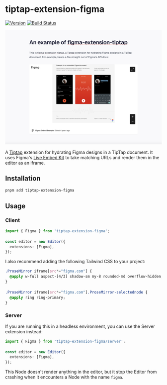 # tiptap-extension-figma

[![Version](https://img.shields.io/npm/v/tiptap-extension-figma.svg)](https://www.npmjs.org/package/tiptap-extension-figma) [![Build Status](https://github.com/haydenbleasel/tiptap-extension-figma/actions/workflows/push.yml/badge.svg?branch=main)](https://github.com/haydenbleasel/tiptap-extension-figma/actions?query=branch%3Amain)

![tiptap-extension-figma](/sample.png)

A [Tiptap](https://tiptap.dev/) extension for hydrating Figma designs in a TipTap document. It uses Figma's [Live Embed Kit](https://www.figma.com/developers/embed) to take matching URLs and render them in the editor as an iframe.

## Installation

```bash
pnpm add tiptap-extension-figma
```

## Usage

### Client

```ts
import { Figma } from 'tiptap-extension-figma';

const editor = new Editor({
  extensions: [Figma],
});
```

I also recommend adding the following Tailwind CSS to your project:

```css
.ProseMirror iframe[src*="figma.com"] {
  @apply w-full aspect-[4/3] shadow-sm my-8 rounded-md overflow-hidden;
}

.ProseMirror iframe[src*="figma.com"].ProseMirror-selectednode {
  @apply ring ring-primary;
}
```

### Server

If you are running this in a headless environment, you can use the Server extension instead:

```ts
import { Figma } from 'tiptap-extension-figma/server';

const editor = new Editor({
  extensions: [Figma],
});
```

This Node doesn't render anything in the editor, but it stop the Editor from crashing when it encounters a Node with the name `figma`.